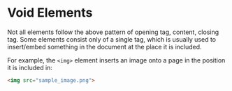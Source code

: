 # Void Elements

Not all elements follow the above pattern of opening tag, content, closing tag. Some elements consist only of a single tag, which is usually used to insert/embed something in the document at the place it is included.

For example, the `<img>` element inserts an image onto a page in the position it is included in:

```html
<img src="sample_image.png">
```
